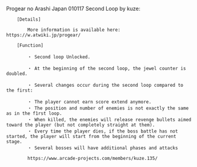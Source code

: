 Progear no Arashi Japan 010117 Second Loop by kuze:

        [Details]

            More information is available here: https://w.atwiki.jp/progear/

        [Function]

            ・ Second loop Unlocked.

            ・ At the beginning of the second loop, the jewel counter is doubled.

            ・ Several changes occur during the second loop compared to the first:

            ・ The player cannot earn score extend anymore.
            ・ The position and number of enemies is not exactly the same as in the f1rst loop.
            ・ When killed, the enemies will release revenge bullets aimed toward the player (but not completely straight at them).
            ・ Every time the player dies, if the boss battle has not started, the player will start from the beginning of the current stage.
            ・ Several bosses will have additional phases and attacks

            https://www.arcade-projects.com/members/kuze.135/
